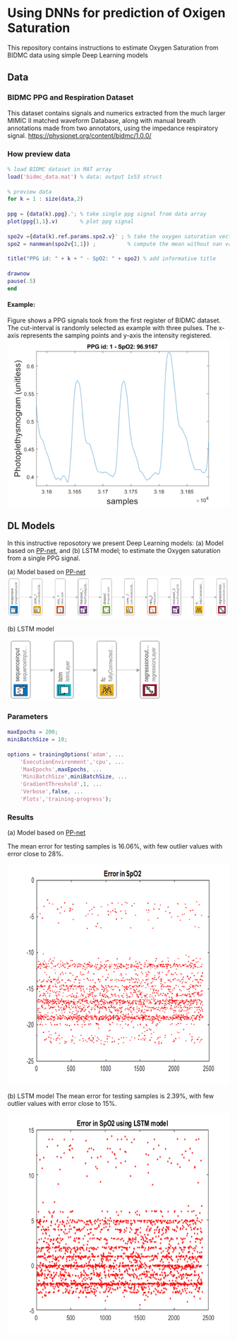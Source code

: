 # Using DNNs for prediction of Oxigen Saturation
This repository contains instructions to estimate Oxygen Saturation from BIDMC data using simple Deep Learning models


## Data
### BIDMC PPG and Respiration Dataset
This dataset contains signals and numerics extracted from the much larger MIMIC II matched waveform Database, along with manual breath annotations made from two annotators, using the impedance respiratory signal.
https://physionet.org/content/bidmc/1.0.0/

### How preview data
```matlab
% load BIDMC dataset in MAT array
load('bidmc_data.mat') % data: output 1x53 struct 

% preview data
for k = 1 : size(data,2)
    
ppg = {data(k).ppg}.'; % take single ppg signal from data array
plot(ppg{1,1}.v)       % plot ppg signal

spo2v ={data(k).ref.params.spo2.v}' ; % take the oxygen saturation vector
spo2 = nanmean(spo2v{1,1}) ;          % compute the mean without nan values

title("PPG id: " + k + " - SpO2: " + spo2) % add informative title

drawnow 
pause(.5)
end
```

#### Example:
Figure shows a PPG signals took from the first register of BIDMC dataset. The cut-interval is randomly selected as example with three pulses. The x-axis represents the samping points and y-axis the intensity registered.
![PPG signal from BIDMC dataset](https://github.com/MAlvarezN/OxygenSaturation_BIDMC_data/blob/553684e8563484b63c21b6b571f4b1715a832f29/sample_PPGsignal.png)

## DL Models

In this instructive reposotory we present Deep Learning models: (a) Model based on [PP-net](https://doi.org/10.1109/JSEN.2020.2990864), and (b) LSTM model; to estimate the Oxygen saturation from a single PPG signal.

(a) Model based on [PP-net](https://doi.org/10.1109/JSEN.2020.2990864)
![Example DL model](https://github.com/MAlvarezN/OxygenSaturation_BIDMC_data/blob/14c87e105f57e630471ece22c3208e59ad23e67a/ModelBasedPPNet_h.PNG)

(b) LSTM model

<img src="https://github.com/MAlvarezN/OxygenSaturation_BIDMC_data/blob/0f2baba542a47eabb1ed88e17e4b58b08bfd229a/Model_lstm_h.PNG" width="350" height="140">

### Parameters

```matlab
maxEpochs = 200;
miniBatchSize = 10;

options = trainingOptions('adam', ...
    'ExecutionEnvironment','cpu', ...
    'MaxEpochs',maxEpochs, ...
    'MiniBatchSize',miniBatchSize, ...
    'GradientThreshold',1, ...
    'Verbose',false, ...
    'Plots','training-progress');
```
### Results
(a) Model based on [PP-net](https://doi.org/10.1109/JSEN.2020.2990864)

The mean error for testing samples is 16.06%, with few outlier values with error close to 28%.

<img src="https://github.com/MAlvarezN/OxygenSaturation_BIDMC_data/blob/b1261d38ed213d3a5d44924be3bab641ab95a2ad/Error_based_PPnet.png" width="600" height="500">

(b) LSTM model
The mean error for testing samples is 2.39%, with few outlier values with error close to 15%.

<img src="https://github.com/MAlvarezN/OxygenSaturation_BIDMC_data/blob/817c17792945933ffa907291f03b1e2698ba8427/Error_LSTM.png" width="600" height="500">

